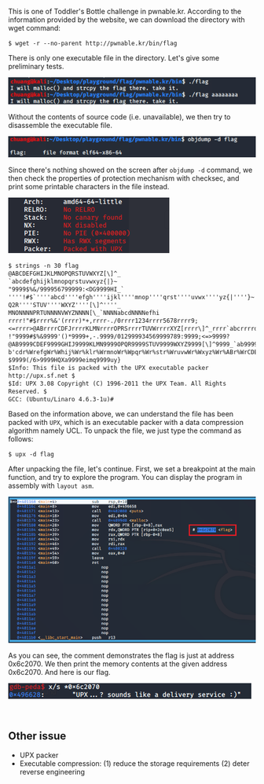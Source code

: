 This is one of Toddler's Bottle challenge in pwnable.kr. According to the information provided by the website, we can download the directory with wget command:

```
$ wget -r --no-parent http://pwnable.kr/bin/flag
```

There is only one executable file in the directory. Let's give some preliminary tests. 

![img](https://raw.githubusercontent.com/chuang76/image/master/flag-2.PNG)

Without the contents of source code (i.e. unavailable), we then try to disassemble the executable file. 

![img](https://raw.githubusercontent.com/chuang76/image/master/flag-10.png)

Since there's nothing showed on the screen after `objdump -d` command, we then check the properties of protection mechanism with checksec, and print some printable characters in the file instead. 

![img](https://raw.githubusercontent.com/chuang76/image/master/flag-8.png)

```
$ strings -n 30 flag
@ABCDEFGHIJKLMNOPQRSTUVWXYZ[\]^_
`abcdefghijklmnopqrstuvwxyz{|}~
"9999$%&/999956799999:<DG9999HI_`
''''!#$`''''abcd''''efgh''''ijkl''''mnop''''qrst''''uvwx''''yz{|''''}~
Q2R''''STUV''''WXYZ''''[\]^''''_
MNONNNNPRTUNNNNVWYZNNNN[\_`NNNNabcdNNNNefhi
rrrr!"#$rrrr%&'(rrrr)*+,rrrr-./0rrrr1234rrrr5678rrrr9;<=rrrr>@ABrrrrCDFJrrrrKLMNrrrrOPRSrrrrTUVWrrrrXYZ[rrrr\]^_rrrr`abcrrrrdefgrrrrhijkrrrrlmnorrrrpqrsrrrrtuvwrrrrxyz{rrrr|}~
!"9999#$%&9999'()*9999+,-.9999/012999934569999789:9999;<=>9999?@AB9999CDEF9999GHIJ9999KLMN9999OPQR9999STUV9999WXYZ9999[\]^9999_`ab9999cdef9999ghij9999klmn9999opqr9999stuv9999wxyz9999{|}~9999
b'cdr%WrefgWr%Whij%Wr%klr%WrmnoWr%Wpqr%Wr%str%WruvwWr%Wxyz%Wr%ABr%WrCDEWr%WFGH%Wr%IJr%WrKLMWr%WNOP%Wr%QRr%WrSTUWr%WVWX%Wr%YZ
$9999(/6>9999HQXa9999eimq9999uy}
$Info: This file is packed with the UPX executable packer http://upx.sf.net $
$Id: UPX 3.08 Copyright (C) 1996-2011 the UPX Team. All Rights Reserved. $
GCC: (Ubuntu/Linaro 4.6.3-1u)#
```

Based on the information above, we can understand the file has been packed with `UPX`, which is an executable packer with a data compression algorithm namely UCL. To unpack the file, we just type the command as follows:

```
$ upx -d flag 
```

After unpacking the file, let's continue. First, we set a breakpoint at the main function, and try to explore the program. You can display the program in assembly with `layout asm`. 

![img](https://raw.githubusercontent.com/chuang76/image/master/flag-5.PNG)

As you can see, the comment demonstrates the flag is just at address 0x6c2070. We then print the memory contents at the given address 0x6c2070. And here is our flag. 

![img](https://raw.githubusercontent.com/chuang76/image/master/flag-11.png)

<br>

## Other issue

- UPX packer 
- Executable compression: (1) reduce the storage requirements (2) deter reverse engineering 

